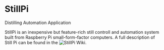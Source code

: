 # StillPi
Distilling Automation Application

StillPi is an inexpensive but feature-rich still controll and automation system built from Raspberry Pi small-form-factor computers. A full description of Still Pi can be found in the ![StillPi Wiki](https://github.com/dillonbob/StillPi/wiki).

